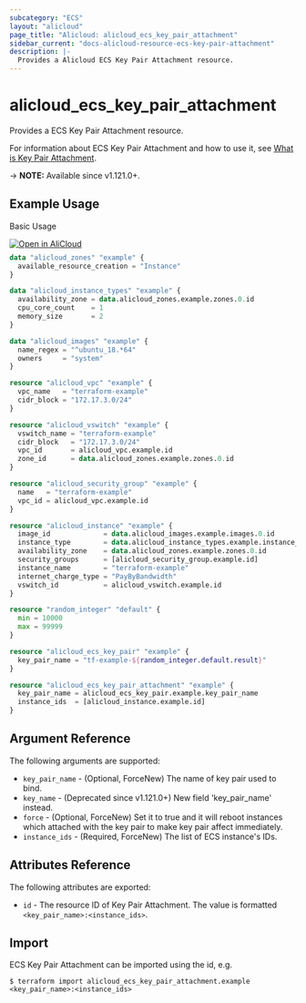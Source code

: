 ```yaml
---
subcategory: "ECS"
layout: "alicloud"
page_title: "Alicloud: alicloud_ecs_key_pair_attachment"
sidebar_current: "docs-alicloud-resource-ecs-key-pair-attachment"
description: |-
  Provides a Alicloud ECS Key Pair Attachment resource.
---
```


# alicloud_ecs_key_pair_attachment

Provides a ECS Key Pair Attachment resource.

For information about ECS Key Pair Attachment and how to use it, see [What is Key Pair Attachment](https://www.alibabacloud.com/help/en/doc-detail/51775.htm).

-> **NOTE:** Available since v1.121.0+.

## Example Usage

Basic Usage

<div style="display: block;margin-bottom: 40px;"><div class="oics-button" style="float: right;position: absolute;margin-bottom: 10px;">
  <a href="https://api.aliyun.com/terraform?resource=alicloud_ecs_key_pair_attachment&exampleId=aadb00ef-d7cf-3bb3-4f51-95e9e8a9c8e9fe29ef90&activeTab=example&spm=docs.r.ecs_key_pair_attachment.0.aadb00efd7&intl_lang=EN_US" target="_blank">
    <img alt="Open in AliCloud" src="https://img.alicdn.com/imgextra/i1/O1CN01hjjqXv1uYUlY56FyX_!!6000000006049-55-tps-254-36.svg" style="max-height: 44px; max-width: 100%;">
  </a>
</div></div>

```terraform
data "alicloud_zones" "example" {
  available_resource_creation = "Instance"
}

data "alicloud_instance_types" "example" {
  availability_zone = data.alicloud_zones.example.zones.0.id
  cpu_core_count    = 1
  memory_size       = 2
}

data "alicloud_images" "example" {
  name_regex = "^ubuntu_18.*64"
  owners     = "system"
}

resource "alicloud_vpc" "example" {
  vpc_name   = "terraform-example"
  cidr_block = "172.17.3.0/24"
}

resource "alicloud_vswitch" "example" {
  vswitch_name = "terraform-example"
  cidr_block   = "172.17.3.0/24"
  vpc_id       = alicloud_vpc.example.id
  zone_id      = data.alicloud_zones.example.zones.0.id
}

resource "alicloud_security_group" "example" {
  name   = "terraform-example"
  vpc_id = alicloud_vpc.example.id
}

resource "alicloud_instance" "example" {
  image_id             = data.alicloud_images.example.images.0.id
  instance_type        = data.alicloud_instance_types.example.instance_types.0.id
  availability_zone    = data.alicloud_zones.example.zones.0.id
  security_groups      = [alicloud_security_group.example.id]
  instance_name        = "terraform-example"
  internet_charge_type = "PayByBandwidth"
  vswitch_id           = alicloud_vswitch.example.id
}

resource "random_integer" "default" {
  min = 10000
  max = 99999
}

resource "alicloud_ecs_key_pair" "example" {
  key_pair_name = "tf-example-${random_integer.default.result}"
}

resource "alicloud_ecs_key_pair_attachment" "example" {
  key_pair_name = alicloud_ecs_key_pair.example.key_pair_name
  instance_ids  = [alicloud_instance.example.id]
}
```

## Argument Reference

The following arguments are supported:

* `key_pair_name` - (Optional, ForceNew) The name of key pair used to bind.
* `key_name` - (Deprecated since v1.121.0+) New field 'key_pair_name' instead.
* `force` - (Optional, ForceNew) Set it to true and it will reboot instances which attached with the key pair to make key pair affect immediately.
* `instance_ids` - (Required, ForceNew) The list of ECS instance's IDs.

## Attributes Reference
 
The following attributes are exported:

* `id` - The resource ID of Key Pair Attachment. The value is formatted `<key_pair_name>:<instance_ids>`.

## Import

ECS Key Pair Attachment can be imported using the id, e.g.

```shell
$ terraform import alicloud_ecs_key_pair_attachment.example <key_pair_name>:<instance_ids>
```
